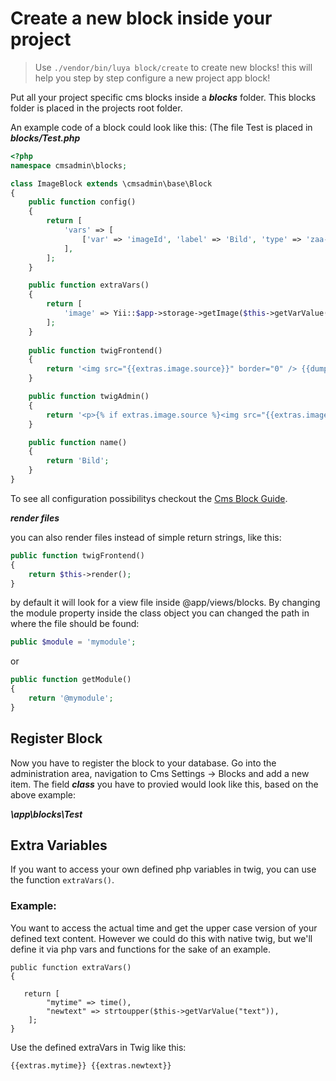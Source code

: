 Create a new block inside your project
=====================================

> Use `./vendor/bin/luya block/create` to create new blocks! this will help you step by step configure a new project app block!

Put all your project specific cms blocks inside a ***blocks*** folder. This blocks folder is placed in the projects root folder.

An example code of a block could look like this: (The file Test is placed in ***blocks/Test.php***

```php
<?php
namespace cmsadmin\blocks;

class ImageBlock extends \cmsadmin\base\Block
{
    public function config()
    {
        return [
            'vars' => [
                ['var' => 'imageId', 'label' => 'Bild', 'type' => 'zaa-image-upload'],
            ],
        ];
    }

    public function extraVars()
    {
        return [
            'image' => Yii::$app->storage->getImage($this->getVarValue('imageId'))->source,
        ];
    }
    
    public function twigFrontend()
    {
        return '<img src="{{extras.image.source}}" border="0" /> {{dump(extras)}}';
    }

    public function twigAdmin()
    {
        return '<p>{% if extras.image.source %}<img src="{{extras.image.source}}" border="0" height="100" />{% else %}<strong>Es wurde noch kein Bild Hochgeladen.</strong>{% endif %}</p>';
    }

    public function name()
    {
        return 'Bild';
    }
}
```

To see all configuration possibilitys checkout the [Cms Block Guide](cms-blocks.md).

***render files***

you can also render files instead of simple return strings, like this:

```php
public function twigFrontend()
{
	return $this->render();
}

```

by default it will look for a view file inside @app/views/blocks. By changing the module property inside the class object you can changed the path in where the file should be found:

```php
public $module = 'mymodule';
```

or

```php
public function getModule()
{
	return '@mymodule';
}
```


Register Block
--------------

Now you have to register the block to your database. Go into the administration area, navigation to Cms Settings -> Blocks and add a new item. The field ***class*** you have to provied would look like this, based on the above example:

***\app\blocks\Test***


Extra Variables
---------------

If you want to access your own defined php variables in twig, you can use the function ```extraVars()```.

### Example:

You want to access the actual time and get the upper case version of your defined text content. However we could do this with native twig, but we'll define it via php vars and functions for the sake of an example.

```
public function extraVars()
{

   return [
        "mytime" => time(),
        "newtext" => strtoupper($this->getVarValue("text")),
    ];
}
```

Use the defined extraVars in Twig like this:

```
{{extras.mytime}} {{extras.newtext}}
```

